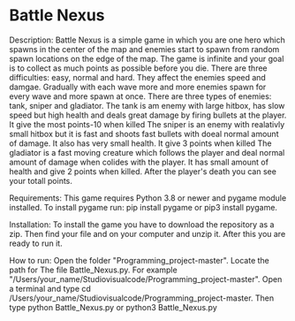 # Battle Nexus

Description:
Battle Nexus is a simple game in which you are one hero which spawns in the center of the map and enemies start to spawn from random spawn locations on the edge of the map.
The game is infinite and your goal is to collect as much points as possible before you die.
There are three difficulties: easy, normal and hard. They affect the enemies speed and damgae.
Gradually with each wave more and more enemies spawn for every wave and more spawn at once.
There are three types of enemies: tank, sniper and gladiator.
The tank is am enemy with large hitbox, has slow speed but high health and deals great damage by firing bullets at the player. It give the most points-10 when killed
The sniper is an enemy with realativly small hitbox but it is fast and shoots fast bullets with doeal normal amount of damage. It also has very small health. It give 3 points when killed
The gladiator is a fast moving creature which follows the player and deal normal amount of damage when colides with the player. It has small amount of health and give 2 points when killed.
After the player's death you can see your totall points.

Requirements:
This game requires Python 3.8 or newer and pygame module installed.
To install pygame run:
pip install pygame or pip3 install pygame.

Installation:
To install the game you have to download the repository as a zip.
Then find your file and on your computer and unzip it.
After this you are ready to run it.

How to run:
Open the folder "Programming_project-master". Locate the path for The file Battle_Nexus.py. For example "/Users/your_name/Studiovisualcode/Programming_project-master".
Open a terminal and type cd /Users/your_name/Studiovisualcode/Programming_project-master.
Then type python Battle_Nexus.py or python3 Battle_Nexus.py






